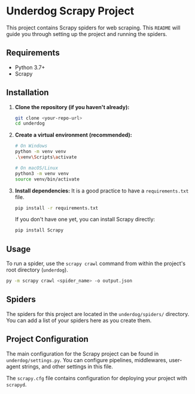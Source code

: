 # Underdog Scrapy Project

This project contains Scrapy spiders for web scraping. This `README` will guide you through setting up the project and running the spiders.

## Requirements

*   Python 3.7+
*   Scrapy

## Installation

1.  **Clone the repository (if you haven't already):**
    ```sh
    git clone <your-repo-url>
    cd underdog
    ```

2.  **Create a virtual environment (recommended):**
    ```sh
    # On Windows
    python -m venv venv
    .\venv\Scripts\activate

    # On macOS/Linux
    python3 -m venv venv
    source venv/bin/activate
    ```

3.  **Install dependencies:**
    It is a good practice to have a `requirements.txt` file.
    ```sh
    pip install -r requirements.txt
    ```
    If you don't have one yet, you can install Scrapy directly:
    ```sh
    pip install Scrapy
    ```

## Usage

To run a spider, use the `scrapy crawl` command from within the project's root directory (`underdog`).

```sh
py -m scrapy crawl <spider_name> -o output.json
```

## Spiders

The spiders for this project are located in the `underdog/spiders/` directory. You can add a list of your spiders here as you create them.

## Project Configuration

The main configuration for the Scrapy project can be found in `underdog/settings.py`. You can configure pipelines, middlewares, user-agent strings, and other settings in this file.

The `scrapy.cfg` file contains configuration for deploying your project with `scrapyd`.
